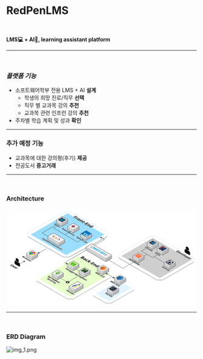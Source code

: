 # RedPenLMS
<br>

**LMS💻 + AI🤖, learning assistant platform**<br>

---
<br>

### **_플랫폼 기능_**


- 소프트웨어학부 전용 LMS  + AI **설계**
  - 학생의 희망 진로/직무 **선택**
  - 직무 별 교과목 강의 **추천**
  - 교과목 관련 인프런 강의 **추천**
- 주차별 학습 계획 및 성과 **확인**
--- 
### **추가 예정 기능**
- 교과목에 대한 강의평(후기) **제공**
- 전공도서 **중고거래**

---
<br>

### Architecture
![img_2.png](Architecture.png)


---
<br>

### ERD Diagram
![img_1.png](erd.png)

